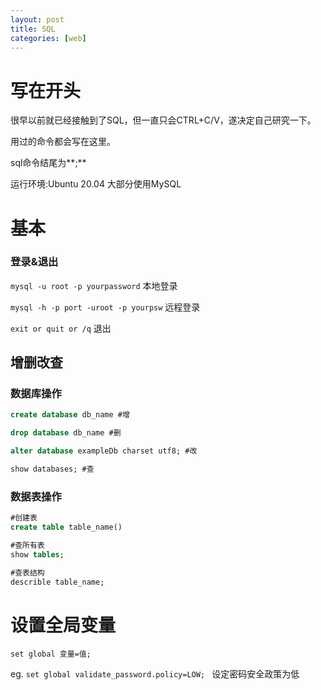 ```yaml
---
layout: post
title: SQL
categories: [web]
---
```


# 写在开头
很早以前就已经接触到了SQL，但一直只会CTRL+C/V，遂决定自己研究一下。

用过的命令都会写在这里。

sql命令结尾为**;**

运行环境:Ubuntu 20.04 大部分使用MySQL

# 基本

### 登录&退出

`mysql -u root -p yourpassword` 
本地登录

`mysql -h -p port -uroot -p yourpsw`
远程登录

`exit or quit or /q`
退出

## 增删改查

### 数据库操作
````sql
create database db_name #增

drop database db_name #删

alter database exampleDb charset utf8; #改

show databases; #查
````

### 数据表操作

````sql
#创建表
create table table_name()

#查所有表
show tables;

#查表结构
describle table_name;  


````

# 设置全局变量
`set global 变量=值; `

eg. 
`set global validate_password.policy=LOW; ` 
设定密码安全政策为低

